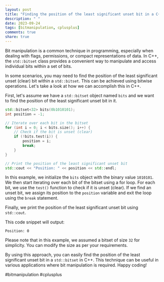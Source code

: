 ```yaml
---
layout: post
title: "Finding the position of the least significant unset bit in a C++ Bitset"
description: " "
date: 2023-09-24
tags: [bitmanipulation, cplusplus]
comments: true
share: true
---
```


Bit manipulation is a common technique in programming, especially when dealing with flags, permissions, or compact representations of data. In C++, the `std::bitset` class provides a convenient way to manipulate and access individual bits within a set of bits.

In some scenarios, you may need to find the position of the least significant unset (clear) bit within a `std::bitset`. This can be achieved using bitwise operations. Let's take a look at how we can accomplish this in C++.

First, let's assume we have a `std::bitset` object named `bits` and we want to find the position of the least significant unset bit in it.

```cpp
std::bitset<32> bits(0b1010101);
int position = -1;

// Iterate over each bit in the bitset
for (int i = 0; i < bits.size(); i++) {
    // Check if the bit is unset (clear)
    if (!bits.test(i)) {
        position = i;
        break;
    }
}

// Print the position of the least significant unset bit
std::cout << "Position: " << position << std::endl;
```

In this example, we initialize the `bits` object with the binary value `1010101`. We then start iterating over each bit of the bitset using a for loop. For each bit, we use the `test()` function to check if it is unset (clear). If we find an unset bit, we assign its position to the `position` variable and exit the loop using the `break` statement.

Finally, we print the position of the least significant unset bit using `std::cout`.

This code snippet will output:
```
Position: 0
```

Please note that in this example, we assumed a bitset of size `32` for simplicity. You can modify the size as per your requirements.

By using this approach, you can easily find the position of the least significant unset bit in a `std::bitset` in C++. This technique can be useful in various applications where bit manipulation is required. Happy coding!

#bitmanipulation #cplusplus